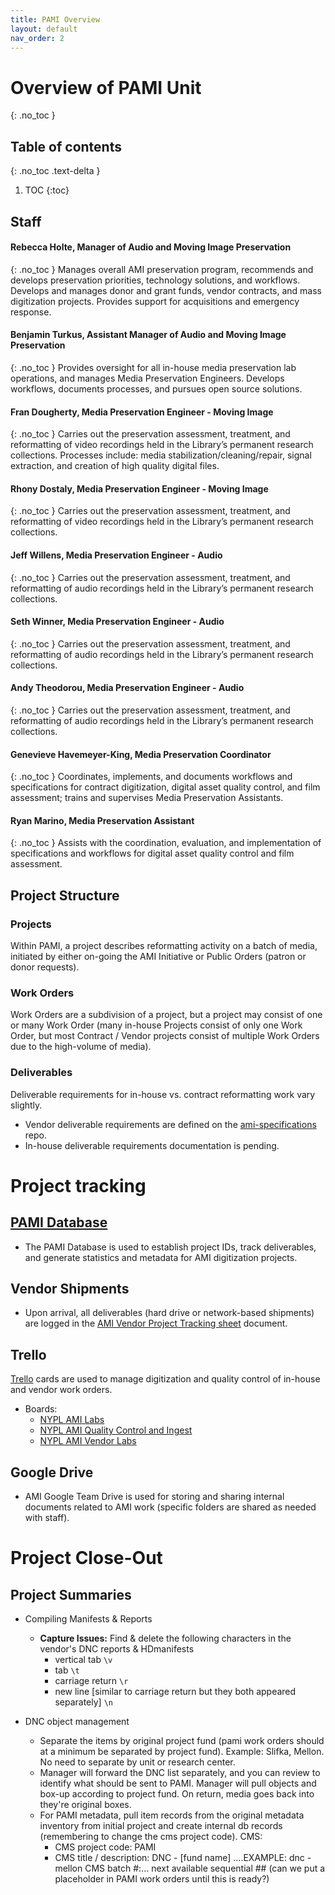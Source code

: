 ```yaml
---
title: PAMI Overview
layout: default
nav_order: 2
---
```


# Overview of PAMI Unit
{: .no_toc }

## Table of contents
{: .no_toc .text-delta }

1. TOC
{:toc}

## Staff

#### Rebecca Holte, Manager of Audio and Moving Image Preservation
{: .no_toc }
Manages overall AMI preservation program, recommends and develops preservation priorities, technology solutions, and workflows. Develops and manages donor and grant funds, vendor contracts, and mass digitization projects. Provides support for acquisitions and emergency response.

#### Benjamin Turkus, Assistant Manager of Audio and Moving Image Preservation
{: .no_toc }
Provides oversight for all in-house media preservation lab operations, and manages Media Preservation Engineers. Develops workflows, documents processes, and pursues open source solutions.

#### Fran Dougherty, Media Preservation Engineer - Moving Image
{: .no_toc }
Carries out the preservation assessment, treatment, and reformatting of video recordings held in the Library’s permanent research collections. Processes include: media stabilization/cleaning/repair, signal extraction, and creation of high quality digital files.

#### Rhony Dostaly, Media Preservation Engineer - Moving Image
{: .no_toc }
Carries out the preservation assessment, treatment, and reformatting of video recordings held in the Library’s permanent research collections.

#### Jeff Willens, Media Preservation Engineer - Audio
{: .no_toc }
Carries out the preservation assessment, treatment, and reformatting of audio recordings held in the Library’s permanent research collections.

#### Seth Winner, Media Preservation Engineer - Audio
{: .no_toc }
Carries out the preservation assessment, treatment, and reformatting of audio recordings held in the Library’s permanent research collections.

#### Andy Theodorou, Media Preservation Engineer - Audio
{: .no_toc }
Carries out the preservation assessment, treatment, and reformatting of audio recordings held in the Library’s permanent research collections.

#### Genevieve Havemeyer-King, Media Preservation Coordinator
{: .no_toc }
Coordinates, implements, and documents workflows and specifications for contract digitization, digital asset quality control, and film assessment; trains and supervises Media Preservation Assistants.

#### Ryan Marino, Media Preservation Assistant
{: .no_toc }
Assists with the coordination, evaluation, and implementation of specifications and workflows for digital asset quality control and film assessment.


## Project Structure
### Projects
Within PAMI, a project describes reformatting activity on a batch of media, initiated by either on-going the AMI Initiative or Public Orders (patron or donor requests).

### Work Orders
Work Orders are a subdivision of a project, but a project may consist of one or many Work Order (many in-house Projects consist of only one Work Order, but most Contract / Vendor projects consist of multiple Work Orders due to the high-volume of media).

### Deliverables
Deliverable requirements for in-house vs. contract reformatting work vary slightly.
* Vendor deliverable requirements are defined on the [ami-specifications](https://github.com/NYPL/ami-specifications/) repo.
* In-house deliverable requirements documentation is pending.

# Project tracking
## [PAMI Database](pami-database)
* The PAMI Database is used to establish project IDs, track deliverables, and generate statistics and metadata for AMI digitization projects.

## Vendor Shipments
* Upon arrival, all deliverables (hard drive or network-based shipments) are logged in the [AMI Vendor Project Tracking sheet](https://docs.google.com/spreadsheets/d/1ZeF6vGE1TqLnKaNjZFSIvjyKhYBt38nBcZDHyD_saPo/edit#gid=1908905860) document.

## Trello
[Trello](https://trello.com/nyplamipreservationlabs) cards are used to manage digitization and quality control of in-house and vendor work orders.
* Boards:
  * [NYPL AMI Labs](https://trello.com/b/cbbd5QgE/nypl-ami-labs)
  * [NYPL AMI Quality Control and Ingest](https://trello.com/b/CBLrQvG1/nypl-ami-quality-control-and-ingest)
  * [NYPL AMI Vendor Labs](https://trello.com/b/F57dfPzd/nypl-ami-vendor-labs)

## Google Drive
* AMI Google Team Drive is used for storing and sharing internal documents related to AMI work (specific folders are shared as needed with staff).

# Project Close-Out
## Project Summaries
* Compiling Manifests & Reports
  * **Capture Issues:** Find & delete the following characters in the vendor's DNC reports & HDmanifests
    - vertical tab ```\v```
    - tab ```\t```
    - carriage return ```\r```
    - new line [similar to carriage return but they both appeared separately] ```\n```

* DNC object management
  * Separate the items by original project fund (pami work orders should at a minimum be separated by project fund). Example: Slifka, Mellon. No need to separate by unit or research center.
  * Manager will forward the DNC list separately, and you can review to identify what should be sent to PAMI. Manager will pull objects and box-up according to project fund. On return, media goes back into they're original boxes.
  * For PAMI metadata, pull  item records from the original metadata inventory from initial project and create internal db records (remembering to change the cms project code).
  CMS:
    * CMS project code: PAMI
    * CMS title / description: DNC - [fund name]
  ....EXAMPLE: dnc - mellon
  CMS batch #:... next available sequential ## (can we put a placeholder in PAMI work orders until this is ready?)
